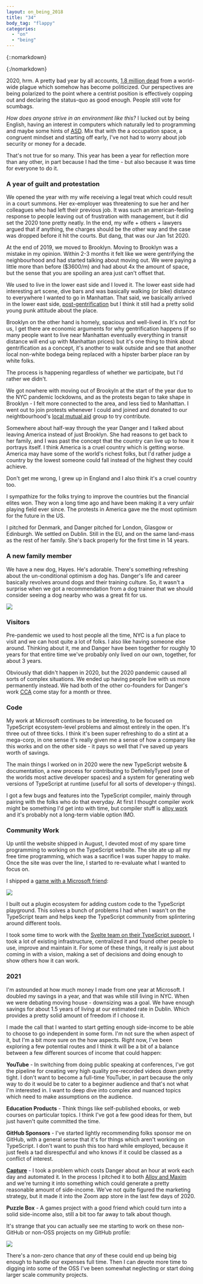 ```yaml
---
layout: on_being_2018
title: "34"
body_tag: "flappy"
categories:
  - "on"
  - "being"
---
```


{::nomarkdown}

<style>
body {

}
</style>

{:/nomarkdown}

2020, hrm. A pretty bad year by all accounts, [1.8 million dead][covid] from a world-wide plague which somehow has
become politicized. Our perspectives are being polarized to the point where a centrist position is effectively copping
out and declaring the status-quo as good enough. People still vote for scumbags.

_How does anyone strive in an environment like this?_ I lucked out by being English, having an interest in computers
which naturally led to programming and maybe some hints of [ASD][]. Mix that with the a occupation space, a congruent
mindset and starting off early, I've not had to worry about job security or money for a decade.

That's not true for so many. This year has been a year for reflection more than any other, in part because I had the
time - but also because it was time for everyone to do it.

### A year of guilt and protestation

We opened the year with my wife receiving a legal treat which could result in a court summons. Her ex-employer was
threatening to sue her and her colleagues who had left their previous job. It was such an american-feeling response to
people leaving out of frustration with management, but it did set the 2020 tone pretty neatly. In the end, my wife +
others + lawyers argued that if anything, the charges should be the other way and the case was dropped before it hit the
courts. But dang, that was our Jan 1st 2020.

At the end of 2019, we moved to Brooklyn. Moving to Brooklyn was a mistake in my opinion. Within 2-3 months it felt like
we were gentrifying the neighbourhood and had started talking about moving out. We were paying a little more than before
($3600/m) and had about 4x the amount of space, but the sense that you are spoiling an area just can't offset that.

We used to live in the lower east side and I loved it. The lower east side had interesting art scene, dive bars and was
basically walking (or bike) distance to everywhere I wanted to go in Manhattan. That said, we basically arrived in the
lower east side, [post-gentrification][les-g] but I think it still had a pretty solid young punk attitude about the
place.

Brooklyn on the other hand is homely, spacious and well-lived in. It's not for us, I get there are economic arguments
for why gentrification happens (if so many people want to live near Manhattan eventually everything in transit distance
will end up with Manhattan prices) but it's one thing to think about gentrification as a concept, it's another to walk
outside and see that another local non-white bodega being replaced with a hipster barber place ran by white folks.

The process is happening regardless of whether we participate, but I'd rather we didn't.

We got nowhere with moving out of Brookyln at the start of the year due to the NYC pandemic lockdowns, and as the
protests began to take shape in Brooklyn - I felt more connected to the area, and less tied to Manhattan. I went out to
join protests whenever I could and joined and donated to our neightbourhood's [local mutual aid][chma] group to try
contribute.

Somewhere about half-way through the year Danger and I talked about leaving America instead of just Brooklyn. She had
reasons to get back to her family, and I was past the concept that the country can live up to how it portrays itself. I
think America is a cruel country which is getting worse. America may have some of the world's richest folks, but I'd
rather judge a country by the lowest someone could fall instead of the highest they could achieve.

Don't get me wrong, I grew up in England and I also think it's a cruel country too.

I sympathize for the folks trying to improve the countries but the financial elites won. They won a long time ago and
have been making it a very unfair playing field ever since. The protests in America gave me the most optimism for the
future in the US.

I pitched for Denmark, and Danger pitched for London, Glasgow or Edinburgh. We settled on Dublin. Still in the EU, and
on the same land-mass as the rest of her family. She's back properly for the first time in 14 years.

### A new family member

We have a new dog, Hayes. He's adorable. There's something refreshing about the un-conditional optimism a dog has.
Danger's life and career basically revolves around dogs and their training culture. So, it wasn't a surprise when we got
a recommendation from a dog trainer that we should consider seeing a dog nearby who was a great fit for us.

<img src="/assets/images/34/dogman1.JPG">

### Visitors

Pre-pandemic we used to host people all the time, NYC is a fun place to visit and we can host quite a lot of folks. I
also like having someone else around. Thinking about it, me and Danger have been together for roughly 10 years for that
entire time we've probably only lived on our own, together, for about 3 years.

Obviously that didn't happen in 2020, but the 2020 pandemic caused all sorts of complex situations. We ended up having
people live with us more permanently instead. We had both of the other co-founders for Danger's work
[CCA](https://www.calmcanineacademy.com) come stay for a month or three.

### Code

My work at Microsoft continues to be interesting, to be focused on TypeScript ecosystem-level problems and almost
entirely in the open. It's three out of three ticks. I think it's been super refreshing to do a stint at a mega-corp, in
one sense it's really given me a sense of how a company like this works and on the other side - it pays so well that
I've saved up years worth of savings.

The main things I worked on in 2020 were the new TypeScript website & documentation, a new process for contributing to
DefinitelyTyped (one of the worlds most active developer spaces) and a system for generating web versions of TypeScript
at runtime (useful for all sorts of developer-y things).

I got a few bugs and features into the TypeScript compiler, mainly through pairing with the folks who do that everyday.
At first I thought compiler work might be something I'd get into with time, but compiler stuff is [alloy work][alloy]
and it's probably not a long-term viable option IMO.

### Community Work

Up until the website shipped in August, I devoted most of my spare time programming to working on the TypeScript
website. The site ate up all my free time programming, which was a sacrifice I was super happy to make. Once the site
was over the line, I started to re-evaluate what I wanted to focus on.

I shipped a [game with a Microsoft friend](https://github.com/orta/excessively-deep-and-possibly-infinite):

<a href="https://makecode.com/_JL09xeEMw9jD"><img src="/assets/images/34/infinite.png"></a>

I built out a plugin ecosystem for adding custom code to the TypeScript playground. This solves a bunch of problems I
had when I wasn't on the TypeScript team and helps keep the TypeScript community from splintering around different
tools.

I took some time to work with the
[Svelte team on their TypeScript support](https://svelte.dev/blog/svelte-and-typescript), I took a lot of existing
infrastructure, centralized it and found other people to use, improve and maintain it. For some of these things, it
really is just about coming in with a vision, making a set of decisions and doing enough to show others how it can work.

### 2021

I'm astounded at how much money I made from one year at Microsoft. I doubled my savings in a year, and that was while
still living in NYC. When we were debating moving house - downsizing was a goal. We have enough savings for about 1.5
years of living at our estimated rate in Dublin. Which provides a pretty solid amount of freedom if I choose it.

I made the call that I wanted to start getting enough side-income to be able to choose to go independent in some form.
I'm not sure the when aspect of it, but I'm a bit more sure on the how aspects. Right now, I've been exploring a few
potential routes and I think it will be a bit of a balance between a few different sources of income that could happen:

**YouTube** - In switching from doing public speaking at conferences, I've got the pipeline for creating very high
quality pre-recorded videos down pretty tight. I don't want to become a full-time YouTuber, in part because the only way
to do it would be to cater to a beginner audience and that's not what I'm interested in. I want to deep dive into
complex and nuanced topics which need to make assumptions on the audience.

**Education Products** - Think things like self-published ebooks, or web courses on particular topics. I think I've got
a few good ideas for them, but just haven't quite committed the time.

**GitHub Sponsors** - I've started lightly recommending folks sponsor me on GitHub, with a general sense that it's for
things which aren't working on TypeScript. I don't want to push this too hard while employed, because it just feels a
tad disrespectful and who knows if it could be classed as a conflict of interest.

[**Capture**](https://www.cloudcapture.it) - I took a problem which costs Danger about an hour at work each day and
automated it. In the process I pitched it to both [Alloy and Maxim](https://www.cloudcapture.it/team) and we're turning
it into something which could generate a pretty reasonable amount of side-income. We've not quite figured the marketing
strategy, but it made it into the Zoom app store in the last few days of 2020.

**Puzzle Box** - A games project with a good friend which could turn into a solid side-income also, still a bit too far
away to talk about though.

It's strange that you can actually see me starting to work on these non-GitHub or non-OSS projects on my GitHub profile:

<img src="/assets/images/34/commits.png" />

There's a non-zero chance that _any_ of these could end up being big enough to handle our expenses full time. Then I can
devote more time to digging into some of the OSS I've been somewhat neglecting or start doing larger scale community
projects.

<!-- prettier-ignore-start -->

[ASD]: https://www.reddit.com/r/AutismTranslated/
[covid]: https://ourworldindata.org/covid-deaths
[les-g]: https://en.wikipedia.org/wiki/Lower_East_Side#East_Village_split_and_gentrification
[chma]: https://crownheightsmutualaid.com
[alloy]: https://github.com/alloy
<!-- prettier-ignore-end -->
